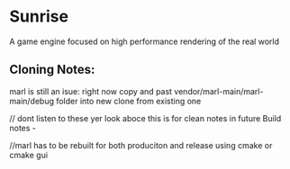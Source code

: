 # Sunrise
A game engine focused on high performance rendering of the real world


## Cloning Notes:

marl is still an isue:
right now copy and past vendor/marl-main/marl-main/debug folder into new clone from existing one


// dont listen to these yer look aboce this is for clean notes in future
Build notes -

//marl has to be rebuilt for both produciton and release using cmake or cmake gui